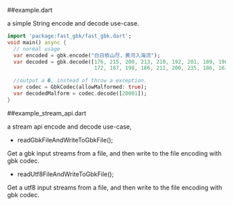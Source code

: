 ##example.dart

a simple String encode and decode use-case.

```dart
import 'package:fast_gbk/fast_gbk.dart';
void main() async {
  // normal usage
  var encoded = gbk.encode("白日依山尽，黄河入海流");
  var decoded = gbk.decode([176, 215, 200, 213, 210, 192, 201, 189, 190, 161, 163,
                            172, 187, 198, 186, 211, 200, 235, 186, 163, 193, 247]);

  //output a �, instead of throw a exception.
  var codec = GbkCodec(allowMalformed: true);
  var decodedMalform = codec.decode([20001]);
}
```

##example_stream_api.dart

a stream api encode and decode use-case,

- readGbkFileAndWriteToGbkFile();

Get a gbk input streams from a file, and then write to the file encoding with gbk codec.

- readUtf8FileAndWriteToGbkFile();

Get a utf8 input streams from a file, and then write to the file encoding with gbk codec.